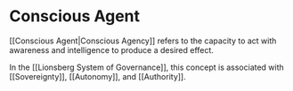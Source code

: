 # Conscious Agent

[[Conscious Agent|Conscious Agency]] refers to the capacity to act with awareness and intelligence to produce a desired effect.  

In the [[Lionsberg System of Governance]], this concept is associated with [[Sovereignty]], [[Autonomy]], and [[Authority]]. 

